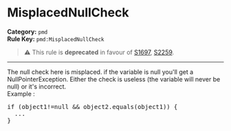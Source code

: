 # MisplacedNullCheck
**Category:** `pmd`<br/>
**Rule Key:** `pmd:MisplacedNullCheck`<br/>
> :warning: This rule is **deprecated** in favour of [S1697](https://rules.sonarsource.com/java/RSPEC-1697), [S2259](https://rules.sonarsource.com/java/RSPEC-2259).

-----

The null check here is misplaced. if the variable is null you'll get a NullPointerException.
Either the check is useless (the variable will never be null) or it's incorrect.
<br>Example :
<pre>
if (object1!=null && object2.equals(object1)) { 
  ...
}      
</pre>
